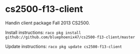 cs2500-f13-client
==========

Handin client package Fall 2013 CS2500. 

Install instructions:
```raco pkg install github://github.com/bluephoenix47/cs2500-f13-client/master```

Update instructions:
```raco pkg update cs2500-f13-client```
